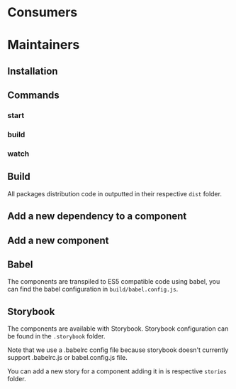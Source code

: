 # Consumers

# Maintainers

## Installation

## Commands

### start

### build

### watch

## Build

All packages distribution code in outputted in their respective `dist` folder.

## Add a new dependency to a component

## Add a new component

## Babel

The components are transpiled to ES5 compatible code using babel, you can find the babel configuration in `build/babel.config.js`.

## Storybook

The components are available with Storybook. Storybook configuration can be found in the `.storybook` folder.

Note that we use a .babelrc config file because storybook doesn't currently support .babelrc.js or babel.config.js file.

You can add a new story for a component adding it in is respective `stories` folder.

